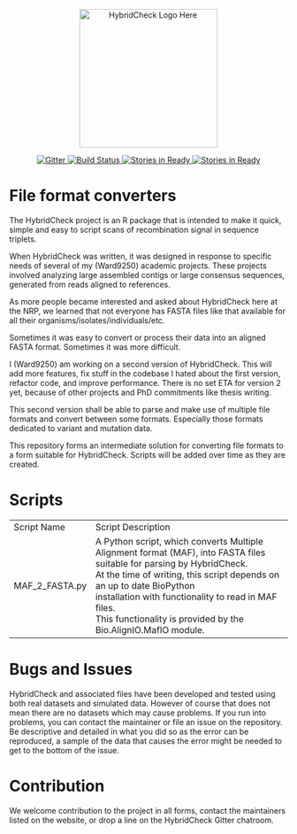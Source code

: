 <a name="logo"/>
<div align="center">
<a href="http://ward9250.github.io/HybridCheck">
<img src="http://ward9250.github.io/HybridCheck/img/HybridCheckLogo.png" height="250" alt="HybridCheck Logo Here"></img>
</a>
</div>
<p align="center">
    <a href="https://gitter.im/Ward9250/HybridCheck?utm_source=badge&utm_medium=badge&utm_campaign=pr-badge&utm_content=badge">
        <img src="https://badges.gitter.im/Join Chat.svg" alt="Gitter">
    </a>
    <a href="https://travis-ci.org/Ward9250/HybridCheck">
        <img src="https://travis-ci.org/Ward9250/HybridCheck.svg?branch=master" alt="Build Status">
    </a>
    <a href="https://waffle.io/Ward9250/HybridCheck">
        <img src="https://badge.waffle.io/Ward9250/HybridCheck.png?label=ready&title=Ready" alt="Stories in Ready">
    </a>
    <a href="https://waffle.io/Ward9250/HybridCheck">
        <img src="https://badge.waffle.io/Ward9250/HybridCheck.png?label=In%20Progress&title=In%20Progress" alt="Stories in Ready">
    </a>
</p>

# File format converters

The HybridCheck project is an R package that is intended to make it quick,
simple and easy to script scans of recombination signal in sequence triplets.

When HybridCheck was written, it was designed in response to specific needs of
several of my (Ward9250) academic projects. These projects involved analyzing
large assembled contigs or large consensus sequences, generated from reads
aligned to references.

As more people became interested and asked about HybridCheck here at the NRP,
we learned that not everyone has FASTA files like that available for all their organisms/isolates/individuals/etc.

Sometimes it was easy to convert or process their data into an aligned FASTA
format. Sometimes it was more difficult.

I (Ward9250) am working on a second version of HybridCheck. This will add more
features, fix stuff in the codebase I hated about the first version, refactor
code, and improve performance. There is no set ETA for version 2 yet, because of
other projects and PhD commitments like thesis writing.

This second version shall be able to parse and make use of multiple file formats
and convert between some formats. Especially those formats dedicated to variant
and mutation data.

This repository forms an intermediate solution for converting file formats to a
form suitable for HybridCheck. Scripts will be added over time as they are created.

# Scripts

<table>
  <tr>
    <td>Script Name</td>
    <td>Script Description</td>
  </tr>
  <tr>
    <td>MAF_2_FASTA.py</td>
    <td>A Python script, which converts Multiple Alignment format
        (MAF), into FASTA files suitable for parsing by HybridCheck.<br>
        At the time of writing, this script depends on an up to date BioPython<br>
        installation  with functionality to read in MAF files.<br>
        This functionality is provided by the Bio.AlignIO.MafIO module.</td>
  </tr>
</table>


# Bugs and Issues

HybridCheck and associated files have been developed and tested using both
real datasets and simulated data.
However of course that does not mean there are no datasets which may cause problems.
If you run into problems, you can contact the maintainer or file an issue on the repository.
Be descriptive and detailed in what you did so as the error can be reproduced, a sample of the data that causes the error might be needed to get to the bottom of the issue.

# Contribution

We welcome contribution to the project in all forms, contact the maintainers
listed on the website, or drop a line on the HybridCheck Gitter chatroom.
